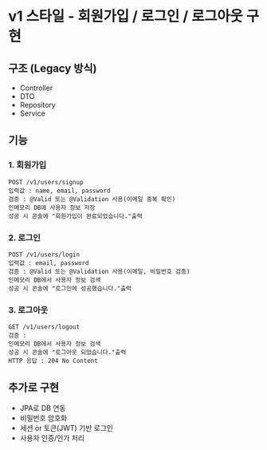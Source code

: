 # v1 스타일 - 회원가입 / 로그인 / 로그아웃 구현

## 구조 (Legacy 방식)
- Controller
- DTO
- Repository
- Service

## 기능
### 1. 회원가입
~~~
POST /v1/users/signup
입력값 : name, email, password
검증 : @Valid 또는 @Validation 사용(이메일 중복 확인)
인메모리 DB에 사용자 정보 저장
성공 시 콘솔에 "회원가입이 완료되었습니다."출력
~~~

### 2. 로그인
~~~
POST /v1/users/login
입력값 : email, password
검증 : @Valid 또는 @Validation 사용(이메일, 비밀번호 검증)
인메모리 DB에서 사용자 정보 검색
성공 시 콘솔에 "로그인에 성공했습니다."출력
~~~

### 3. 로그아웃
~~~
GET /v1/users/logout
검증 : 
인메모리 DB에서 사용자 정보 검색
성공 시 콘솔에 "로그아웃 되었습니다."출력
HTTP 응답 : 204 No Content
~~~

## 추가로 구현
- JPA로 DB 연동
- 비밀번호 암호화
- 세션 or 토큰(JWT) 기반 로그인
- 사용자 인증/인가 처리
